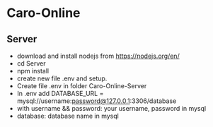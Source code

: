 # Caro-Online
## Server
+ download and install nodejs from https://nodejs.org/en/
+ cd Server
+ npm install
+ create new file .env and setup.
+ Create file .env in folder Caro-Online-Server
+ In .env add DATABASE_URL = mysql://username:password@127.0.0.1:3306/database
+ with username && password: your username, password in mysql
+ database: database name in mysql
